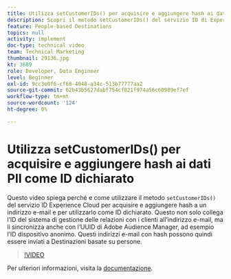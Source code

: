 ```yaml
---
title: Utilizza setCustomerIDs() per acquisire e aggiungere hash ai dati PII come ID dichiarato
description: Scopri il metodo setCustomerIDs() del servizio ID di Experience Cloud per acquisire e inserire tramite hash un indirizzo e-mail. Scopri come utilizzarlo come ID dichiarato.
feature: People-based Destinations
topics: null
activity: implement
doc-type: technical video
team: Technical Marketing
thumbnail: 29136.jpg
kt: 3689
role: Developer, Data Engineer
level: Beginner
exl-id: 9cc3e0f6-cf68-4048-a34c-513b77777aa2
source-git-commit: 62b43b5627dabf754cf821f974a56c60989ef7ef
workflow-type: tm+mt
source-wordcount: '124'
ht-degree: 0%

---
```


# Utilizza setCustomerIDs() per acquisire e aggiungere hash ai dati PII come ID dichiarato

Questo video spiega perché e come utilizzare il metodo `setCustomerIDs()` del servizio ID Experience Cloud per acquisire e aggiungere hash a un indirizzo e-mail e per utilizzarlo come ID dichiarato. Questo non solo collega l’ID del sistema di gestione delle relazioni con i clienti all’indirizzo e-mail, ma li sincronizza anche con l’UUID di Adobe Audience Manager, ad esempio l’ID dispositivo anonimo. Questi indirizzi e-mail con hash possono quindi essere inviati a Destinazioni basate su persone.

>[!VIDEO](https://video.tv.adobe.com/v/29136/?quality=12)

Per ulteriori informazioni, visita la [documentazione](https://experienceleague.adobe.com/docs/id-service/using/reference/hashing-support.html?lang=it).
